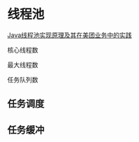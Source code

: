 # 线程池

[Java线程池实现原理及其在美团业务中的实践](https://tech.meituan.com/2020/04/02/java-pooling-pratice-in-meituan.html)


核心线程数

最大线程数

任务队列数


## 任务调度

## 任务缓冲

